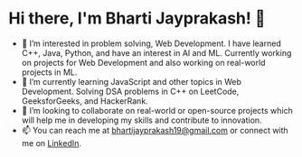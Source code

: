 # Hi there, I'm Bharti Jayprakash! 👋

- 👀 I’m interested in problem solving, Web Development. I have learned C++, Java, Python, and have an interest in AI and ML. Currently working on projects for Web Development and also working on real-world projects in ML.
- 🌱 I’m currently learning JavaScript and other topics in Web Development. Solving DSA problems in C++ on LeetCode, GeeksforGeeks, and HackerRank.
- 💞️ I’m looking to collaborate on real-world or open-source projects which will help me in developing my skills and contribute to innovation.
- 📫 You can reach me at [bhartijayprakash19@gmail.com](mailto:bhartijayprakash19@gmail.com) or connect with me on [LinkedIn](https://www.linkedin.com/in/bharti-jayprakash-profile/).

<!-- Feel free to reach out and connect! -->

<!---
invtfl-bharti/invtfl-bharti is a ✨ special ✨ repository because its `README.md` (this file) appears on your GitHub profile.
You can click the Preview link to take a look at your changes.
-->
